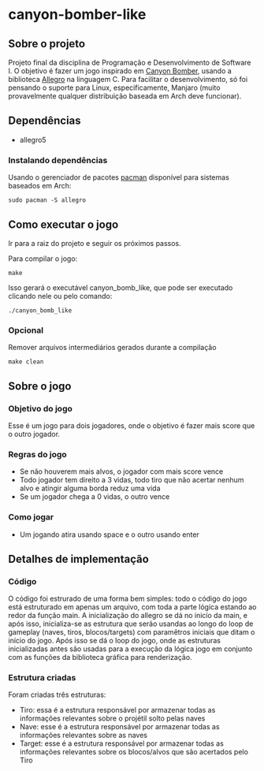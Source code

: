 # canyon-bomber-like

## Sobre o projeto
Projeto final da disciplina de Programação e Desenvolvimento de Software I. O objetivo é fazer um jogo inspirado em [Canyon Bomber](https://en.wikipedia.org/wiki/Canyon_Bomber), usando a biblioteca [Allegro](https://wiki.archlinux.org/title/Allegro) na linguagem C. Para facilitar o desenvolvimento, só foi pensando o suporte para Linux, especificamente, Manjaro (muito provavelmente qualquer distribuição baseada em Arch deve funcionar).


## Dependências
- allegro5

### Instalando dependências
Usando o gerenciador de pacotes [pacman](https://wiki.archlinux.org/title/Pacman) disponível para sistemas baseados em Arch:
```shell
sudo pacman -S allegro
```


## Como executar o jogo
Ir para a raiz do projeto e seguir os próximos passos.

Para compilar o jogo:
```shell
make
```

Isso gerará o executável canyon_bomb_like, que pode ser executado clicando nele ou pelo comando:
```shell
./canyon_bomb_like 
```

### Opcional
Remover arquivos intermediários gerados durante a compilação
```shell
make clean
```

## Sobre o jogo

### Objetivo do jogo
Esse é um jogo para dois jogadores, onde o objetivo é fazer mais score que o outro jogador.

### Regras do jogo
- Se não houverem mais alvos, o jogador com mais score vence
- Todo jogador tem direito a 3 vidas, todo tiro que não acertar nenhum alvo e atingir alguma borda reduz uma vida
- Se um jogador chega a 0 vidas, o outro vence

### Como jogar
- Um jogando atira usando space e o outro usando enter

## Detalhes de implementação
### Código
O código foi estrurado de uma forma bem simples: todo o código do jogo está estruturado em apenas um arquivo, com toda a parte lógica estando ao redor da função main.
A inicialização do allegro se dá no inicío da main, e após isso, inicializa-se as estrutura que serão usandas ao longo do loop de gameplay (naves, tiros, blocos/targets) com paramêtros iniciais que ditam o início do jogo.
Após isso se dá o loop do jogo, onde as estruturas inicializadas antes são usadas para a execução da lógica jogo em conjunto com as funções da biblioteca gráfica para renderização.


### Estrutura criadas
Foram criadas três estruturas:
- Tiro: essa é a estrutura responsável por armazenar todas as informações relevantes sobre o projétil solto pelas naves
- Nave: esse é a estrutura responsável por armazenar todas as informações relevantes sobre as naves
- Target: esse é a estrutura responsável por armazenar todas as informações relevantes sobre os blocos/alvos que são acertados pelo Tiro
